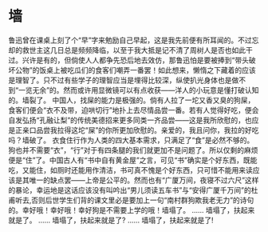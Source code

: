 # 墙
 鲁迅曾在课桌上刻了个“早”字来勉励自己早起，这是我先前便有所耳闻的。不过忘却的救世主这几日总是频频降临，以至于我大抵是记不清了周树人是否也如此干过。兴许是有的，但倘使人人都争先恐后地去效仿，那鲁迅怕是要被捧到“带头破坏公物”的饭桌上被吃瓜们的食客们嘲弄一番罢！如此想来，懒惰之下藏着的应该是理智了。只不过有些学子的理智应当是埋得比较深，纵使扒光身体也是做不到“一览无余”的。然而或许用显微镜可以有点收获——洋人的小玩意是懂打破认知的。墙裂了。
 中国人，找屎的能力是极强的。倘有人拉了一坨又香又臭的狗屎，食客们便会“衣不及带，迫哄切行”地扑上去尽情品尝一番。若有人觉得好吃，便会自发弘扬“孔融让梨”的传统美德招来更多同类一齐品尝——这是我所欣慰的，也应是正亲口品尝我拉得这坨“屎”的你所更加欣慰的。亲爱的，我且问你，我拉的好吃吗？墙破了。
 衣食住行作为人类的四大基本需求，只满足了“食”是必然不够的。狗也并不需要“衣”，“行”对于有四条腿的我们就更加不是问题了。所以仅剩的麻烦便是“住”了。中国古人有“书中自有黄金屋”之言，可见“书”确实是个好东西，既能吃，又能住，如厕时还能用作清洁，书可真不愧是个好东西，只可惜不能用来读应该是其唯一的缺点罢——上帝是公平的。然而也有“广厦万间，夜寝不过六尺”这样的暴论，幸运地是这话应该没有叫吟出“男儿须读五车书”与“安得广厦千万间”的杜甫听去,否则后世学生们背的课文里必是要加上一句“南村群狗欺我老无力”的诗句的。幸好哦！幸好哦！幸好狗是不需要上学的哦！墙塌了。
 ......
墙塌了，扶起来就是了。
......
墙塌了，扶起来就是了?
......
墙塌了，扶起来就是了!